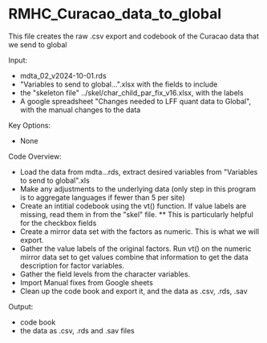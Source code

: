 # RMHC_Curacao_data_to_global

This file creates the raw .csv export and codebook of the Curacao data that we send to global

Input:

* mdta_02_v2024-10-01.rds
* "Variables to send to global...".xlsx with the fields to include  
* the "skeleton file" ../skel/char_child_par_fix_v16.xlsx, with the labels
* A google spreadsheet "Changes needed to LFF quant data to Global", with the manual changes to the data

Key Options:

* None  

Code Overview:

* Load the data from mdta...rds, extract desired variables from "Variables to send to global".xls
* Make any adjustments to the underlying data (only step in this program is to aggregate languages if fewer than 5 per site)
* Create an intitial codebook using the vt() function. If value labels are missing, read them in from the "skel" file. 
** This is particularly helpful for the checkbox fields
* Create a mirror data set with the factors as numeric. This is what we will export.
* Gather the value labels of the original factors. Run vt() on the numeric mirror data set to get values combine that information to get the data description for factor variables.
* Gather the field levels from the character variables.
* Import Manual fixes from Google sheets
* Clean up the code book and export it, and the data as .csv, .rds, .sav

Output:
* code book
* the data as .csv, .rds and .sav files
 
